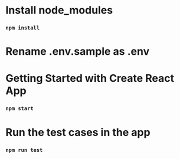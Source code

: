 # Install node_modules 

### `npm install`

# Rename .env.sample as .env

# Getting Started with Create React App

### `npm start`

# Run the test cases in the app

### `npm run test`